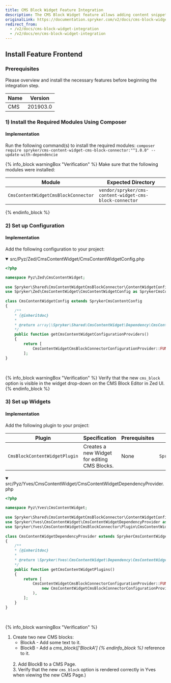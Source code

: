 ```yaml
---
title: CMS Block Widget Feature Integration
description: The CMS Block Widget feature allows adding content snippets to a page. This guide walks you through the process of integrating the feature into your project.
originalLink: https://documentation.spryker.com/v2/docs/cms-block-widget-integration
redirect_from:
  - /v2/docs/cms-block-widget-integration
  - /v2/docs/en/cms-block-widget-integration
---
```


## Install Feature Frontend
### Prerequisites
Please overview and install the necessary features before beginning the integration step.

| Name | Version |
| --- | --- |
| CMS |201903.0  |

### 1) Install the Required Modules Using Composer
#### Implementation
Run the following command(s) to install the required modules:
`composer require spryker/cms-content-widget-cms-block-connector:"^1.0.0" --update-with-dependencie`

{% info_block warningBox "Verification" %}
Make sure that the following modules were installed:<table><thead><tr><th>Module</th><th>Expected Directory</th></tr></thead><tbody><tr><td>`CmsContentWidgetCmsBlockConnector`</td><td>`vendor/spryker/cms-content-widget-cms-block-connector`</td></tr></tbody></table>
{% endinfo_block %}


### 2) Set up Configuration
#### Implementation
Add the following configuration to your project:
<details open>
<summary>src/Pyz/Zed/CmsContentWidget/CmsContentWidgetConfig.php</summary>

```php
<?php

namespace Pyz\Zed\CmsContentWidget;
 
use Spryker\Shared\CmsContentWidgetCmsBlockConnector\ContentWidgetConfigurationProvider\CmsContentWidgetCmsBlockConnectorConfigurationProvider;
use Spryker\Zed\CmsContentWidget\CmsContentWidgetConfig as SprykerCmsContentConfig;
 
class CmsContentWidgetConfig extends SprykerCmsContentConfig
{
	/**
	* {@inheritdoc}
	*
	* @return array|\Spryker\Shared\CmsContentWidget\Dependency\CmsContentWidgetConfigurationProviderInterface[]
	*/
	public function getCmsContentWidgetConfigurationProviders()
	{
		return [
			CmsContentWidgetCmsBlockConnectorConfigurationProvider::FUNCTION_NAME => new CmsContentWidgetCmsBlockConnectorConfigurationProvider(),
		];
}
```
<br>
</details>

{% info_block warningBox "Verification" %}
Verify that the new `cms_block` option is visible in the widget drop-down on the CMS Block Editor in Zed UI.
{% endinfo_block %}


### 3) Set up Widgets
#### Implementation
Add the following plugin to your project:

|Plugin  | Specification | Prerequisites | Namespace |
| --- | --- | --- | --- |
|  `CmsBlockContentWidgetPlugin`| Creates a new Widget for editing CMS Blocks. |None  | `Spryker\Yves\CmsContentWidgetCmsBlockConnector\Plugin` |

<details open>
<summary>src/Pyz/Yves/CmsContentWidget/CmsContentWidgetDependencyProvider.php</summary>

```php
<?php
 
namespace Pyz\Yves\CmsContentWidget;
 
use Spryker\Shared\CmsContentWidgetCmsBlockConnector\ContentWidgetConfigurationProvider\CmsContentWidgetCmsBlockConnectorConfigurationProvider;
use Spryker\Yves\CmsContentWidget\CmsContentWidgetDependencyProvider as SprykerCmsContentWidgetDependencyProvider;
use Spryker\Yves\CmsContentWidgetCmsBlockConnector\Plugin\CmsContentWidget\CmsBlockContentWidgetPlugin;
 
class CmsContentWidgetDependencyProvider extends SprykerCmsContentWidgetDependencyProvider
{
	/**
	* {@inheritdoc}
	*
	* @return \Spryker\Yves\CmsContentWidget\Dependency\CmsContentWidgetPluginInterface[]
	*/
	public function getCmsContentWidgetPlugins()
	{
		return [
			CmsContentWidgetCmsBlockConnectorConfigurationProvider::FUNCTION_NAME => new CmsBlockContentWidgetPlugin(
				new CmsContentWidgetCmsBlockConnectorConfigurationProvider()
			),
		];
	}
}
```
<br>
</details>

{% info_block warningBox "Verification" %}
1. Create two new CMS blocks:</br><ul><li>BlockA - Add some text to it.</li><li>BlockB - Add a <var>cms_block(['BlockA']
{% endinfo_block %}</var> reference to it.</li></ul></br>2. Add BlockB to a CMS Page.</br>3. Verify that the new `cms_block` option is rendered correctly in Yves when viewing the new CMS Page.)


